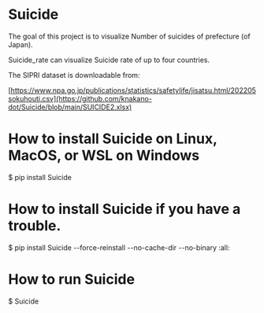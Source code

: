 # Suicide

The goal of this project is to visualize Number of suicides of prefecture (of Japan).

Suicide_rate can visualize Suicide rate of up to four countries.


The SIPRI dataset is downloadable from:

[https://www.npa.go.jp/publications/statistics/safetylife/jisatsu.html/202205sokuhouti.csv](https://github.com/knakano-dot/Suicide/blob/main/SUICIDE2.xlsx)

# How to install Suicide on Linux, MacOS, or WSL on Windows

$ pip install Suicide

# How to install Suicide if you have a trouble.

$ pip install Suicide --force-reinstall --no-cache-dir --no-binary :all:

# How to run Suicide

$ Suicide
